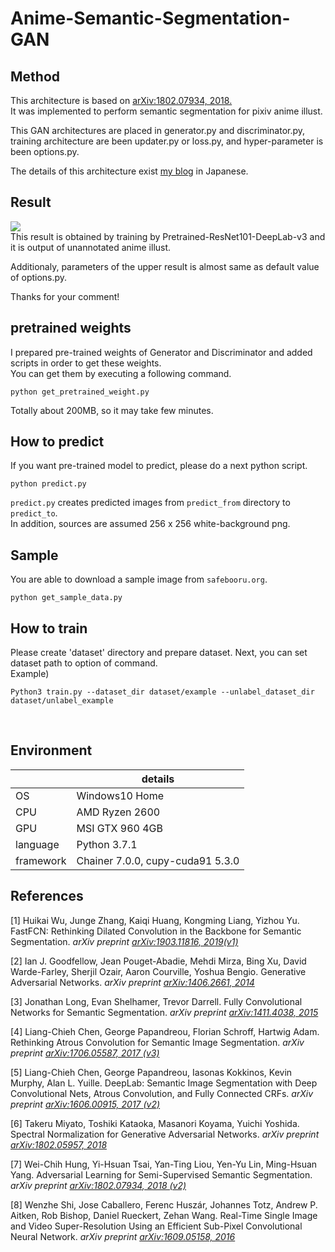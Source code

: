# Anime-Semantic-Segmentation-GAN

## Method
This architecture is based on <a href="https://arxiv.org/abs/1802.07934">arXiv:1802.07934, 2018.</a><br>
It was implemented to perform semantic segmentation for pixiv anime illust.<br>

This GAN architectures are placed in generator.py and discriminator.py, training architecture are been updater.py or loss.py, and hyper-parameter is been options.py.

The details of this architecture exist <a href="https://www.pit-ray.com/entry/semi-seg" target="_blank">my blog</a> in Japanese.


## Result
<img src="https://cdn-ak.f.st-hatena.com/images/fotolife/p/pit-ray/20200124/20200124213414.jpg"></img><br>
This result is obtained by training by Pretrained-ResNet101-DeepLab-v3 and it is output of unannotated anime illust.

Additionaly, parameters of the upper result is almost same as default value of options.py.

Thanks for your comment!  

## pretrained weights  
I prepared pre-trained weights of Generator and Discriminator and added scripts in order to get these weights.  
You can get them by executing a following command.  
```
python get_pretrained_weight.py  
```
Totally about 200MB, so it may take few minutes.   


## How to predict  
If you want pre-trained model to predict, please do a next python script.   
```
python predict.py  
```
`predict.py` creates predicted images from `predict_from` directory to `predict_to`.  
In addition, sources are assumed 256 x 256 white-background png.  
  
## Sample
You are able to download a sample image from `safebooru.org`.  
```
python get_sample_data.py  
```  

## How to train
Please create 'dataset' directory and prepare dataset. Next, you can set dataset path to option of command.<br>
Example) <br>
```
Python3 train.py --dataset_dir dataset/example --unlabel_dataset_dir dataset/unlabel_example
```  
<br>

## Environment
||details|
|---|---|
|OS|Windows10 Home|
|CPU|AMD Ryzen 2600|
|GPU|MSI GTX 960 4GB|
|language|Python 3.7.1|
|framework|Chainer 7.0.0, cupy-cuda91 5.3.0|

## References  
[1] Huikai Wu, Junge Zhang, Kaiqi Huang, Kongming Liang, Yizhou Yu. FastFCN: Rethinking Dilated Convolution in the Backbone for Semantic Segmentation. <i>arXiv preprint <a href="https://arxiv.org/abs/1903.11816">arXiv:1903.11816, 2019(v1)</a></i>

[2] Ian J. Goodfellow, Jean Pouget-Abadie, Mehdi Mirza, Bing Xu, David Warde-Farley, Sherjil Ozair, Aaron Courville, Yoshua Bengio. Generative Adversarial Networks. <i>arXiv preprint  <a href="https://arxiv.org/abs/1406.2661">arXiv:1406.2661, 2014</a></i>

[3] Jonathan Long, Evan Shelhamer, Trevor Darrell. Fully Convolutional Networks for Semantic Segmentation. <i>arXiv preprint <a href="https://arxiv.org/abs/1411.4038">arXiv:1411.4038, 2015</a></i>

[4] Liang-Chieh Chen, George Papandreou, Florian Schroff, Hartwig Adam. Rethinking Atrous Convolution for Semantic Image Segmentation. <i>arXiv preprint <a href="https://arxiv.org/abs/1706.05587">arXiv:1706.05587, 2017 (v3)</a></i>

[5] Liang-Chieh Chen, George Papandreou, Iasonas Kokkinos, Kevin Murphy, Alan L. Yuille. DeepLab: Semantic Image Segmentation with Deep Convolutional Nets, Atrous Convolution, and Fully Connected CRFs. <i>arXiv preprint <a href="https://arxiv.org/abs/1606.00915">arXiv:1606.00915, 2017 (v2)</a></i>

[6] Takeru Miyato, Toshiki Kataoka, Masanori Koyama, Yuichi Yoshida. Spectral Normalization for Generative Adversarial Networks. <i>arXiv preprint <a href="https://arxiv.org/abs/1802.05957">arXiv:1802.05957, 2018</a></i>

[7] Wei-Chih Hung, Yi-Hsuan Tsai, Yan-Ting Liou, Yen-Yu Lin, Ming-Hsuan Yang. Adversarial Learning for Semi-Supervised Semantic Segmentation. <i>arXiv preprint <a href="https://arxiv.org/abs/1802.07934">arXiv:1802.07934, 2018 (v2)</a></i>

[8] Wenzhe Shi, Jose Caballero, Ferenc Huszár, Johannes Totz, Andrew P. Aitken, Rob Bishop, Daniel Rueckert, Zehan Wang. Real-Time Single Image and Video Super-Resolution Using an Efficient Sub-Pixel Convolutional Neural Network. <i>arXiv preprint <a href="https://arxiv.org/abs/1609.05158">arXiv:1609.05158, 2016</a></i>
